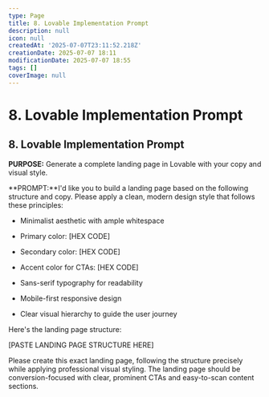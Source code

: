 ```yaml
---
type: Page
title: 8. Lovable Implementation Prompt
description: null
icon: null
createdAt: '2025-07-07T23:11:52.218Z'
creationDate: 2025-07-07 18:11
modificationDate: 2025-07-07 18:55
tags: []
coverImage: null
---
```


# 8. Lovable Implementation Prompt

## 8. Lovable Implementation Prompt

**PURPOSE:** Generate a complete landing page in Lovable with your copy and visual style.

**PROMPT:**I'd like you to build a landing page based on the following structure and copy. Please apply a clean, modern design style that follows these principles:

- Minimalist aesthetic with ample whitespace

- Primary color: [HEX CODE]

- Secondary color: [HEX CODE]

- Accent color for CTAs: [HEX CODE]

- Sans-serif typography for readability

- Mobile-first responsive design

- Clear visual hierarchy to guide the user journey

Here's the landing page structure:

[PASTE LANDING PAGE STRUCTURE HERE]

Please create this exact landing page, following the structure precisely while applying professional visual styling. The landing page should be conversion-focused with clear, prominent CTAs and easy-to-scan content sections.

